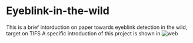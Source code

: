 # Eyeblink-in-the-wild
This is a brief intorduction on paper towards eyeblink detection in the wild, target on TIFS
A specific introduction of this project is shown in ![web](https://github.com/thorhu/Eyeblink-in-the-wild/new/master?readme=1)
